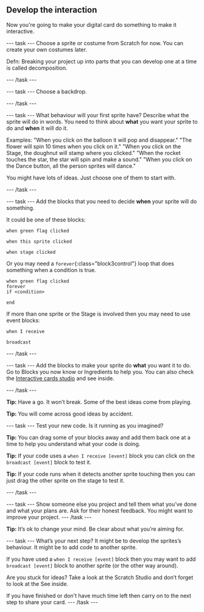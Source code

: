 ## Develop the interaction
Now you're going to make your digital card do something to make it interactive. 

--- task ---
Choose a sprite or costume from Scratch for now. You can create your own costumes later.

Defn: Breaking your project up into parts that you can develop one at a time is called decomposition. 

--- /task ---

--- task ---
Choose a backdrop.

--- /task ---

--- task ---
What behaviour will your first sprite have? Describe what the sprite will do in words. You need to think about **what** you want your sprite to do and **when** it will do it. 

Examples:
"When you click on the balloon it will pop and disappear."
"The flower will spin 10 times when you click on it."
"When you click on the Stage, the doughnut will stamp where you clicked."
"When the rocket touches the star, the star will spin and make a sound."
"When you click on the Dance button, all the person sprites will dance."

You might have lots of ideas. Just choose one of them to start with.

--- /task ---

--- task ---
Add the blocks that you need to decide **when** your sprite will do something. 

It could be one of these blocks:

```blocks3
when green flag clicked

when this sprite clicked

when stage clicked

```

Or you may need a `forever`{:class="block3control"} loop that does something when a condition is true.
```blocks3
when green flag clicked
forever 
if <condition>

end
```

If more than one sprite or the Stage is involved then you may need to use event blocks:

```blocks3
when I receive

broadcast
```

--- /task ---

--- task ---
Add the blocks to make your sprite do **what** you want it to do. Go to Blocks you now know or Ingredients to help you. You can also check the [Interactive cards studio]() and see inside.

--- /task ---

**Tip:** Have a go. It won’t break. Some of the best ideas come from playing. 

**Tip:** You will come across good ideas by accident.

--- task ---
Test your new code. Is it running as you imagined? 

**Tip:** You can drag some of your blocks away and add them back one at a time to help you understand what your code is doing.

**Tip:** If your code uses a `when I receive [event]` block you can click on the `broadcast [event]` block to test it. 

**Tip:** If your code runs when it detects another sprite touching then you can just drag the other sprite on the stage to test it. 

--- /task ---

--- task ---
Show someone else you project and tell them what you’ve done and what your plans  are. Ask for their honest feedback. You might want to improve your project.
--- /task ---

**Tip:** It’s ok to change your mind. Be clear about what you’re aiming for.

--- task ---
What’s your next step? It might be to develop the sprites’s behaviour. It might be to add code to another sprite. 

If you have used a `when I receive [event]` block then you may want to add `broadcast [event]` block to another sprite (or the other way around).

Are you stuck for ideas? Take a look at the Scratch Studio and don’t forget to look at the See inside.

If you have finished or don't have much time left then carry on to the next step to share your card.
--- /task ---

